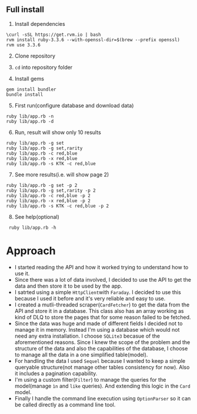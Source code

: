 ## Full install

1. Install dependencies

```
\curl -sSL https://get.rvm.io | bash
rvm install ruby-3.3.6 --with-openssl-dir=$(brew --prefix openssl)
rvm use 3.3.6
```

2. Clone repository
3. `cd` into repository folder

4. Install gems

```
gem install bundler
bundle install
```

5. First run(configure database and download data)
```
ruby lib/app.rb -n 
ruby lib/app.rb -d
```

6. Run, result will show only 10 results
```
ruby lib/app.rb -g set
ruby lib/app.rb -g set,rarity
ruby lib/app.rb -c red,blue
ruby lib/app.rb -x red,blue
ruby lib/app.rb -s KTK -c red,blue
```

7. See more results(i.e. will show page 2)

```
ruby lib/app.rb -g set -p 2
ruby lib/app.rb -g set,rarity -p 2
ruby lib/app.rb -c red,blue -p 2
ruby lib/app.rb -x red,blue -p 2
ruby lib/app.rb -s KTK -c red,blue -p 2
```

8. See help(optional)

```
 ruby lib/app.rb -h
```

# Approach
 - I started reading the API and how it worked trying to understand how to use it.
 - Since there was a lot of data involved, I decided to use the API to get the data and then store it to be used by the app.
 - I satrted using a simple `HttpClient`with `Faraday`. I decided to use this because I used it before and it's very reliable and easy to use.
 - I created a mutli-threaded scraper(`CardFetcher`) to get the data from the API and store it in a database. This class also has an array working as kind of DLQ to store the pages that for some reason failed to be fetched.
 - Since the data was huge and made of different fields I decided not to manage it in memory. Instead I'm using a database which would not need any extra installation. I choose `SQLite3` becasue of the aforementioned reasons. Since I knew the scope of the problem and the structure of the data and also the capabilities of the database, I choose to manage all the data in a one simplified table(model).
 - For handling the data I used `Sequel` because I wanted to keep a simple queryable structure(not manage other tables consistency for now). Also it includes a pagination capability.
 - I'm using a custom filter(`Filter`) to manage the queries for the model(manage `ìn` and `like` queries). And extending this logic in the `Card` model.
 - Finally I handle the command line execution using `OptionParser` so it can be called directly as a command line tool.




